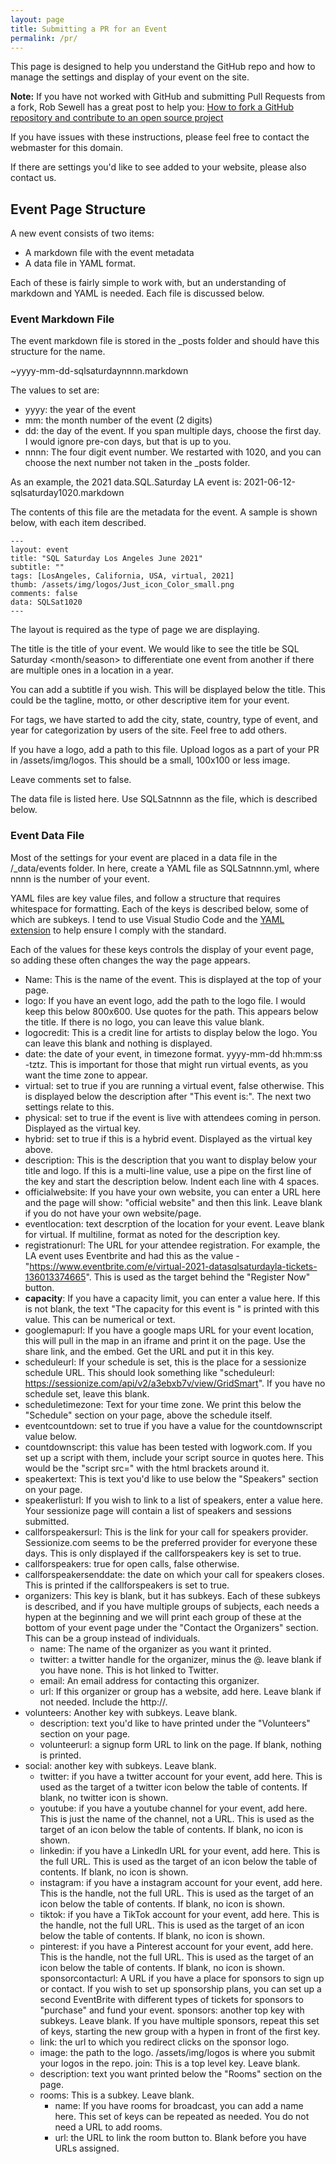 ```yaml
---
layout: page
title: Submitting a PR for an Event
permalink: /pr/
---
```


This page is designed to help you understand the GitHub repo and how to manage the settings and display of your event on the site.

**Note:** If you have not worked with GitHub and submitting Pull Requests from a fork, Rob Sewell has a great post to help you: [How to fork a GitHub repository and contribute to an open source project ](https://blog.robsewell.com/blog/source%20control/jupyter%20notebooks/azure%20data%20studio/dbatools/dbachecks/how-to-fork-a-github-repository-and-contribute-to-an-open-source-project/)

If you have issues with these instructions, please feel free to contact the webmaster for this domain.

If there are settings you'd like to see added to your website, please also contact us.

## Event Page Structure

A new event consists of two items:
- A markdown file with the event metadata
- A data file in YAML format.

Each of these is fairly simple to work with, but an understanding of markdown and YAML is needed. Each file is discussed below.

### Event Markdown File

The event markdown file is stored in the _posts folder and should have this structure for the name.

~yyyy-mm-dd-sqlsaturdaynnnn.markdown

The values to set are:
- yyyy: the year of the event
- mm: the month number of the event (2 digits)
- dd: the day of the event. If you span multiple days, choose the first day. I would ignore pre-con days, but that is up to you.
- nnnn: The four digit event number. We restarted with 1020, and you can choose the next number not taken in the _posts folder.

As an example, the 2021 data.SQL.Saturday LA event is: 2021-06-12-sqlsaturday1020.markdown

The contents of this file are the metadata for the event. A sample is shown below, with each item described.

~~~~
---
layout: event
title: "SQL Saturday Los Angeles June 2021"
subtitle: ""
tags: [LosAngeles, California, USA, virtual, 2021]
thumb: /assets/img/logos/Just_icon_Color_small.png
comments: false
data: SQLSat1020
---
~~~~

The layout is required as the type of page we are displaying.

The title is the title of your event. We would like to see the title be SQL Saturday <location> <month/season> <year> to differentiate one event from another if there are multiple ones in a location in a year.

You can add a subtitle if you wish. This will be displayed below the title. This could be the tagline, motto, or other descriptive item for your event.

For tags, we have started to add the city, state, country, type of event, and year for categorization by users of the site. Feel free to add others.

If you have a logo, add a path to this file. Upload logos as a part of your PR in /assets/img/logos. This should be a small, 100x100 or less image.

Leave comments set to false.

The data file is listed here. Use SQLSatnnnn as the file, which is described below.

### Event Data File

Most of the settings for your event are placed in a data file in the /_data/events folder. In here, create a YAML file as SQLSatnnnn.yml, where nnnn is the number of your event.

YAML files are key value files, and follow a structure that requires whitespace for formatting. Each of the keys is described below, some of which are subkeys. I tend to use Visual Studio Code and the [YAML extension](https://marketplace.visualstudio.com/items?itemName=redhat.vscode-yaml) to help ensure I comply with the standard.

Each of the values for these keys controls the display of your event page, so adding these often changes the way the page appears.

- Name: This is the name of the event. This is displayed at the top of your page.
- logo: If you have an event logo, add the path to the logo file. I would keep this below 800x600. Use quotes for the path. This appears below the title. If there is no logo, you can leave this value blank.
- logocredit: This is a credit line for artists to display below the logo. You can leave this blank and nothing is displayed.
- date: the date of your event, in timezone format. yyyy-mm-dd hh:mm:ss -tztz. This is important for those that might run virtual events, as you want the time zone to appear.
- virtual: set to true if you are running a virtual event, false otherwise. This is displayed below the description after "This event is:". The next two settings relate to this.
-  physical: set to true if the event is live with attendees coming in person. Displayed as the virtual key.
- hybrid: set to true if this is a hybrid event. Displayed as the virtual key above.
- description: This is the description that you want to display below your title and logo. If this is a multi-line value, use a pipe on the first line of the key and start the description below. Indent each line with 4 spaces.
- officialwebsite: If you have your own website, you can enter a URL here and the page will show: "official website" and then this link. Leave blank if you do not have your own website/page.
- eventlocation: text descrption of the location for your event. Leave blank for virtual. If multiline, format as noted for the description key.
- registrationurl: The URL for your attendee registration. For example, the LA event uses Eventbrite and had this as the value - "https://www.eventbrite.com/e/virtual-2021-datasqlsaturdayla-tickets-136013374665". This is used as the target behind the "Register Now" button.
- **capacity**: If you have a capacity limit, you can enter a value here. If this is not blank, the text "The capacity for this event is " is printed with this value. This can be numerical or text.
- googlemapurl: If you have a google maps URL for your event location, this will pull in the map in an iframe and print it on the page. Use the share link, and the embed. Get the URL and put it in this key.
- scheduleurl: If your schedule is set, this is the place for a sessionize schedule URL. This should look something like "scheduleurl: https://sessionize.com/api/v2/a3ebxb7v/view/GridSmart". If you have no schedule set, leave this blank.
- scheduletimezone: Text for your time zone. We print this below the "Schedule" section on your page, above the schedule itself.
- eventcountdown: set to true if you have a value for the countdownscript value below.
- countdownscript: this value has been tested with logwork.com. If you set up a script with them, include your script source in quotes here. This would be the "script src=" with the html brackets around it.
- speakertext: This is text you'd like to use below the "Speakers" section on your page.
- speakerlisturl: If you wish to link to a list of speakers, enter a value here. Your sessionize page will contain a list of speakers and sessions submitted.
- callforspeakersurl: This is the link for your call for speakers provider. Sessionize.com seems to be the preferred provider for everyone these days. This is only displayed if the callforspeakers key is set to true.
- callforspeakers: true for open calls, false otherwise.
- callforspeakersenddate: the date on which your call for speakers closes. This is printed if the callforspeakers is set to true.
- organizers: This key is blank, but it has subkeys. Each of these subkeys is described, and if you have multiple groups of subjects, each needs a hypen at the beginning and we will print each group of these at the bottom of your event page under the "Contact the Organizers" section. This can be a group instead of individuals.
  - name: The name of the organizer as you want it printed.
  - twitter: a twitter handle for the organizer, minus the @. leave blank if you have none. This is hot linked to Twitter. 
  - email: An email address for contacting this organizer.
  - url: If this organizer or group has a website, add here. Leave blank if not needed. Include the http://.
- volunteers: Another key with subkeys. Leave blank.
  - description: text you'd like to have printed under the "Volunteers" section on your page.
  - volunteerurl: a signup form URL to link on the page. If blank, nothing is printed.
- social: another key with subkeys. Leave blank.
  - twitter: if you have a twitter account for your event, add here. This is used as the target of a twitter icon below the table of contents. If blank, no twitter icon is shown.
  - youtube: if you have a youtube channel for your event, add here. This is just the name of the channel, not a URL. This is used as the target of an  icon below the table of contents. If blank, no icon is shown.
  - linkedin: if you have a LinkedIn URL for your event, add here. This is the full URL. This is used as the target of an icon below the table of contents. If blank, no icon is shown.
  - instagram: if you have a instagram account for your event, add here. This is the handle, not the full URL. This is used as the target of an icon below the table of contents. If blank, no icon is shown.
  - tiktok: if you have a TikTok account for your event, add here. This is the handle, not the full URL. This is used as the target of an icon below the table of contents. If blank, no icon is shown.
  - pinterest: if you have a Pinterest account for your event, add here. This is the handle, not the full URL. This is used as the target of an icon below the table of contents. If blank, no icon is shown.
sponsorcontacturl: A URL if you have a place for sponsors to sign up or contact. If you wish to set up sponsorship plans, you can set up a second EventBrite with different types of tickets for sponsors to "purchase" and fund your event.
sponsors: another top key with subkeys. Leave blank. If you have multiple sponsors, repeat this set of keys, starting the new group with a hypen in front of the first key.
  - link: the url to which you redirect clicks on the sponsor logo.
  - image: the path to the logo. /assets/img/logos is where you submit your logos in the repo.
join: This is a top level key. Leave blank.
  - description: text you want printed below the "Rooms" section on the page.
  - rooms: This is a subkey. Leave blank. 
    - name: If you have rooms for broadcast, you can add a name here. This set of keys can be repeated as needed. You do not need a URL to add rooms.
    - url: the URL to link the room button to. Blank before you have URLs assigned.

